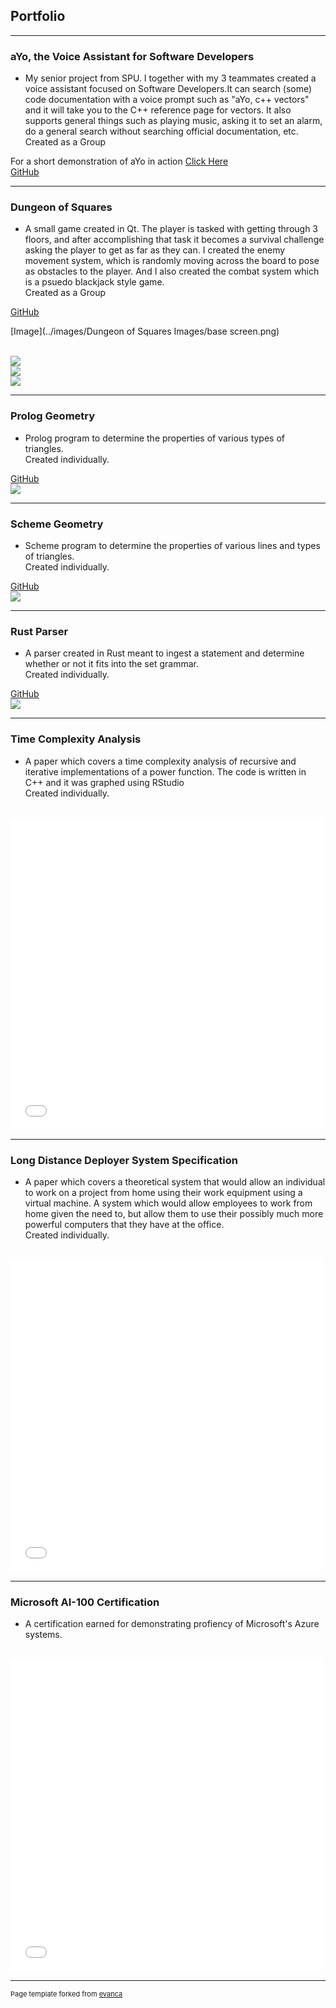 ## Portfolio
---
### aYo, the Voice Assistant for Software Developers

<ul>
  <li>
    My senior project from SPU. I together with my 3 teammates created a voice assistant focused on Software Developers.It can search (some) code documentation with a voice         prompt such as "aYo, c++ vectors" and it will take you to the C++ reference page for vectors. It also supports general things such as playing music, asking it to set an         alarm, do a general search without searching official documentation, etc. <br>
    Created as a Group
  </li>
</ul>

For a short demonstration of aYo in action [Click Here](https://youtu.be/NI9LOugluAI?t=53)<br>
[GitHub](https://github.com/DuncanHook/aYo)
<br>

---
### Dungeon of Squares

<ul>
  <li>
    A small game created in Qt. The player is tasked with getting through 3 floors, and after accomplishing that task it becomes a survival challenge asking the player to get as     far as they can. I created the enemy movement system, which is randomly moving across the board to pose as obstacles to the player. And I also created the combat system         which is a psuedo blackjack style game.<br>
    Created as a Group
  </li>
</ul>

[GitHub](https://github.com/DuncanHook/Dungeon-of-Squares)
<br>

[Image](../images/Dungeon of Squares Images/base screen.png)

<br>

<img src="images/Dungeon of Squares Images/base screen.png?raw=true"/>
<br>

<img src="images/Dungeon of Squares Images/Base Screen Moved.png?raw=true"/>
<br>

<img src="images/Dungeon of Squares Images/Combat.png?raw=true"/>

---

### Prolog Geometry

<ul>
  <li>
      Prolog program to determine the properties of various types of triangles. <br> Created individually.
  </li>

</ul>

[GitHub](https://github.com/DuncanHook/Prolog-Geometry)
<br>
<img src="images/Prolog.png?raw=true"/>

---

### Scheme Geometry

<ul>
  <li>
      Scheme program to determine the properties of various lines and types of triangles. <br> Created individually.
  </li>
</ul>

[GitHub](https://github.com/DuncanHook/Triangle-Line-Scheme)
<br>
<img src="images/Scheme.png?raw=true"/>

---

### Rust Parser

<ul>
  <li>
      A parser created in Rust meant to ingest a statement and determine whether or not it fits into the set grammar. <br> Created individually.
  </li>
</ul>

[GitHub](https://github.com/DuncanHook/Prolog-Geometry)
<br>
<img src="images/Rust.png?raw=true"/>

---

### Time Complexity Analysis

<ul>
  <li>
   A paper which covers a time complexity analysis of recursive and iterative implementations of a power function. The code is written in C++ and it was graphed using RStudio <br> Created individually.
  </li>
</ul>

<br>
<embed src="pdf/TimeComplexityAnalysis.pdf" width="500" height="500" 
 type="application/pdf">
<br>

---

### Long Distance Deployer System Specification

<ul>
  <li>
   A paper which covers a theoretical system that would allow an individual to work on a project from home using their work equipment using a virtual machine. A system which would allow employees to work from home given the need to, but allow them to use their possibly much more powerful computers that they have at the office. <br> Created individually.
  </li>
</ul>

<br>
<embed src="pdf/SystemSpecification.pdf" width="500" height="500" 
 type="application/pdf">
<br>

---

### Microsoft AI-100 Certification

<ul>
  <li>
   A certification earned for demonstrating profiency of Microsoft's Azure systems. 
  </li>
</ul>

<br>
<embed src="pdf/AI-100certification.pdf" width="500" height="500" 
 type="application/pdf">
<br>

---
<p style="font-size:11px">Page template forked from <a href="https://github.com/evanca/quick-portfolio">evanca</a></p>
<!-- Remove above link if you don't want to attibute -->
